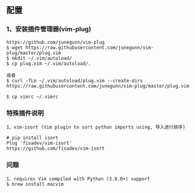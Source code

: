 ## 配置

### 1、安装插件管理器(vim-plug)
    
    https://github.com/junegunn/vim-plug
    $ wget https://raw.githubusercontent.com/junegunn/vim-plug/master/plug.vim
    $ mkdit ~/.vim/autoload/
    $ cp plug.vim ~/.vim/autoload/.

    或者
    $ curl -fLo ~/.vim/autoload/plug.vim --create-dirs https://raw.githubusercontent.com/junegunn/vim-plug/master/plug.vim

    $ cp vimrc ~/.vimrc


### 特殊插件说明
    
    1、vim-isort (Vim plugin to sort python imports using, 导入进行排序)
    
    # pip install isort
    Plug 'fisadev/vim-isort'
    https://github.com/fisadev/vim-isort


### 问题

    1、requires Vim compiled with Python (3.8.0+) support
    $ brew install macvim